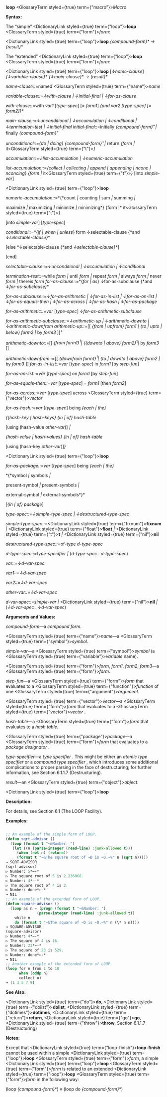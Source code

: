 **loop** <GlossaryTerm styled={true} term={"macro"}><i>Macro</i></GlossaryTerm> 



**Syntax:** 



The “simple” <DictionaryLink styled={true} term={"loop"}><b>loop</b></DictionaryLink> <GlossaryTerm styled={true} term={"form"}><i>form</i></GlossaryTerm>: 



<DictionaryLink styled={true} term={"loop"}><b>loop</b></DictionaryLink> *\{compound-form\}*\* *→ \{result\}*\* 



The “extended” <DictionaryLink styled={true} term={"loop"}><b>loop</b></DictionaryLink> <GlossaryTerm styled={true} term={"form"}><i>form</i></GlossaryTerm>: 



<DictionaryLink styled={true} term={"loop"}><b>loop</b></DictionaryLink> [*↓name-clause*] *\{↓variable-clause\}*\* *\{↓main-clause\}*\* *→ \{result\}*\* 



*name-clause::*=named <GlossaryTerm styled={true} term={"name"}><i>name</i></GlossaryTerm> 



*variable-clause::*=*↓with-clause | ↓initial-final | ↓for-as-clause* 



*with-clause::*=with *var1* [*type-spec*] [= *form1*] *\{*and *var2* [*type-spec*] [= *form2*]*\}*\* 



*main-clause::*=*↓unconditional | ↓accumulation | ↓conditional | ↓termination-test | ↓initial-final initial-final::*=initially *\{compound-form\}*<sup>+</sup>*|* finally *\{compound-form\}*<sup>+</sup> 



*unconditional::*=*\{*do *|* doing*\} \{compound-form\}*<sup>+</sup>*|* return *\{form |* it<GlossaryTerm styled={true} term={"t"}><i>\}</i></GlossaryTerm> 



*accumulation::*=*↓list-accumulation | ↓numeric-accumulation* 



*list-accumulation::*=*\{*collect *|* collecting *|* append *|* appending *|* nconc *|* nconcing*\} \{form |* it<GlossaryTerm styled={true} term={"t"}><i>\}</i></GlossaryTerm> [into *simple-var*] 







 



 



<DictionaryLink styled={true} term={"loop"}><b>loop</b></DictionaryLink> 



*numeric-accumulation::*=*\{*count *|* counting *|* sum *|* summing *|* 



maximize *|* maximizing *|* minimize *|* minimizing*\} \{form |* it<GlossaryTerm styled={true} term={"t"}><i>\}</i></GlossaryTerm> 



[into *simple-var*] [*type-spec*] 



*conditional::*=*\{*if *|* when *|* unless*\} form ↓selectable-clause \{*and *↓selectable-clause\}*\* 



[else *↓selectable-clause \{*and *↓selectable-clause\}*\*] 



[end] 



*selectable-clause::*=*↓unconditional | ↓accumulation | ↓conditional* 



*termination-test::*=while *form |* until *form |* repeat *form |* always *form |* never *form |* thereis *form for-as-clause::*=*\{*for *|* as*\} ↓for-as-subclause \{*and *↓for-as-subclause\}*\* 



*for-as-subclause::*=*↓for-as-arithmetic | ↓for-as-in-list | ↓for-as-on-list | ↓for-as-equals-then | ↓for-as-across | ↓for-as-hash | ↓for-as-package* 



*for-as-arithmetic::*=*var* [*type-spec*] *↓for-as-arithmetic-subclause* 



*for-as-arithmetic-subclause::*=*↓arithmetic-up | ↓arithmetic-downto | ↓arithmetic-downfrom arithmetic-up::*=[[ *\{*from *|* upfrom*\} form1 | \{*to *|* upto *|* below*\} form2 |* by *form3* ]]<sup>+</sup> 



*arithmetic-downto::*=[[ *\{*from *form1\}*<sup>1</sup>*| \{\{*downto *|* above*\} form2\}*<sup>1</sup>*|* by *form3* ]] 



*arithmetic-downfrom::*=[[ *\{*downfrom *form1\}*<sup>1</sup>*| \{*to *|* downto *|* above*\} form2 |* by *form3* ]] *for-as-in-list::*=*var* [*type-spec*] in *form1* [by *step-fun*] 



*for-as-on-list::*=*var* [*type-spec*] on *form1* [by *step-fun*] 



*for-as-equals-then::*=*var* [*type-spec*] = *form1* [then *form2*] 



*for-as-across::*=*var* [*type-spec*] across <GlossaryTerm styled={true} term={"vector"}><i>vector</i></GlossaryTerm> 



*for-as-hash::*=*var* [*type-spec*] being *\{*each *|* the*\}* 



*\{\{*hash-key *|* hash-keys*\} \{*in *|* of*\} hash-table* 



[using (hash-value *other-var*)] *|* 



*\{*hash-value *|* hash-values*\} \{*in *|* of*\} hash-table* 



[using (hash-key *other-var*)]*\}* 







 



 



<DictionaryLink styled={true} term={"loop"}><b>loop</b></DictionaryLink> 



*for-as-package::*=*var* [*type-spec*] being *\{*each *|* the*\}* 



*\{*symbol *|* symbols *|* 



present-symbol *|* present-symbols *|* 



external-symbol *|* external-symbols*\}* 



[*\{*in *|* of*\} package*] 



*type-spec::*=*↓simple-type-spec | ↓destructured-type-spec* 



*simple-type-spec::*=<DictionaryLink styled={true} term={"fixnum"}><b>fixnum</b></DictionaryLink> *|* <DictionaryLink styled={true} term={"float"}><b>float</b></DictionaryLink> *|* <DictionaryLink styled={true} term={"t"}><b>t</b></DictionaryLink> *|* <DictionaryLink styled={true} term={"nil"}><b>nil</b></DictionaryLink> 



*destructured-type-spec::*=of-type *d-type-spec* 



*d-type-spec::*=*type-specifier |* (*d-type-spec* . *d-type-spec*) 



*var::*=*↓d-var-spec* 



*var1::*=*↓d-var-spec* 



*var2::*=*↓d-var-spec* 



*other-var::*=*↓d-var-spec* 



*d-var-spec::*=*simple-var |* <DictionaryLink styled={true} term={"nil"}><b>nil</b></DictionaryLink> *|* (*↓d-var-spec* . *↓d-var-spec*) 



**Arguments and Values:** 



*compound-form*—a *compound form*. 



<GlossaryTerm styled={true} term={"name"}><i>name</i></GlossaryTerm>—a <GlossaryTerm styled={true} term={"symbol"}><i>symbol</i></GlossaryTerm>. 



*simple-var*—a <GlossaryTerm styled={true} term={"symbol"}><i>symbol</i></GlossaryTerm> (a <GlossaryTerm styled={true} term={"variable"}><i>variable</i></GlossaryTerm> name). 



<GlossaryTerm styled={true} term={"form"}><i>form</i></GlossaryTerm>, *form1*, *form2*, *form3*—a <GlossaryTerm styled={true} term={"form"}><i>form</i></GlossaryTerm>. 



*step-fun*—a <GlossaryTerm styled={true} term={"form"}><i>form</i></GlossaryTerm> that evaluates to a <GlossaryTerm styled={true} term={"function"}><i>function</i></GlossaryTerm> of one <GlossaryTerm styled={true} term={"argument"}><i>argument</i></GlossaryTerm>. 



<GlossaryTerm styled={true} term={"vector"}><i>vector</i></GlossaryTerm>—a <GlossaryTerm styled={true} term={"form"}><i>form</i></GlossaryTerm> that evaluates to a <GlossaryTerm styled={true} term={"vector"}><i>vector</i></GlossaryTerm> . 



*hash-table*—a <GlossaryTerm styled={true} term={"form"}><i>form</i></GlossaryTerm> that evaluates to a *hash table*. 



<GlossaryTerm styled={true} term={"package"}><i>package</i></GlossaryTerm>—a <GlossaryTerm styled={true} term={"form"}><i>form</i></GlossaryTerm> that evaluates to a *package designator* . 



*type-specifier*—a *type specifier* . This might be either an *atomic type specifier* or a *compound type specifier* , which introduces some additional complications to proper parsing in the face of destructuring; for further information, see Section 6.1.1.7 (Destructuring). 



*result*—an <GlossaryTerm styled={true} term={"object"}><i>object</i></GlossaryTerm>. 







 



 



<DictionaryLink styled={true} term={"loop"}><b>loop</b></DictionaryLink> 



**Description:** 



For details, see Section 6.1 (The LOOP Facility). 



**Examples:**
```lisp

;; An example of the simple form of LOOP. 
(defun sqrt-advisor () 
  (loop (format t "~&Number: ") 
   (let ((n (parse-integer (read-line) :junk-allowed t))) 
     (when (not n) (return)) 
     (format t "~&The square root of ~D is ~D.~%" n (sqrt n))))) 
→ SQRT-ADVISOR 
(sqrt-advisor) 
▷ Number: 5*←-* 
▷ The square root of 5 is 2.236068. 
▷ Number: 4*←-* 
▷ The square root of 4 is 2. 
▷ Number: done*←-* 
→ NIL 
;; An example of the extended form of LOOP. 
(defun square-advisor () 
  (loop as n = (progn (format t "~&Number: ") 
		      (parse-integer (read-line) :junk-allowed t)) 
	while n 
	do (format t "~&The square of ~D is ~D.~%" n (\* n n)))) 
→ SQUARE-ADVISOR 
(square-advisor) 
▷ Number: 4*←-* 
▷ The square of 4 is 16. 
▷ Number: 23*←-* 
▷ The square of 23 is 529. 
▷ Number: done*←-* 
→ NIL 
;; Another example of the extended form of LOOP. 
(loop for n from 1 to 10 
      when (oddp n) 
      collect n) 
→ (1 3 5 7 9) 

```
**See Also:** 



<DictionaryLink styled={true} term={"do"}><b>do</b></DictionaryLink>, <DictionaryLink styled={true} term={"dolist"}><b>dolist</b></DictionaryLink>, <DictionaryLink styled={true} term={"dotimes"}><b>dotimes</b></DictionaryLink>, <DictionaryLink styled={true} term={"return"}><b>return</b></DictionaryLink>, <DictionaryLink styled={true} term={"go"}><b>go</b></DictionaryLink>, <DictionaryLink styled={true} term={"throw"}><b>throw</b></DictionaryLink>, Section 6.1.1.7 (Destructuring) 







 



 



**Notes:** 



Except that <DictionaryLink styled={true} term={"loop-finish"}><b>loop-finish</b></DictionaryLink> cannot be used within a simple <DictionaryLink styled={true} term={"loop"}><b>loop</b></DictionaryLink> <GlossaryTerm styled={true} term={"form"}><i>form</i></GlossaryTerm>, a simple <DictionaryLink styled={true} term={"loop"}><b>loop</b></DictionaryLink> <GlossaryTerm styled={true} term={"form"}><i>form</i></GlossaryTerm> is related to an extended <DictionaryLink styled={true} term={"loop"}><b>loop</b></DictionaryLink> <GlossaryTerm styled={true} term={"form"}><i>form</i></GlossaryTerm> in the following way: 



(loop *\{compound-form\}*\*) *≡* (loop do *\{compound-form\}*\*) 



